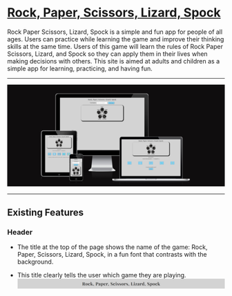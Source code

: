 # [Rock, Paper, Scissors, Lizard, Spock](https://xozanaykut.github.io/game/)

Rock Paper Scissors, Lizard, Spock is a simple and fun app for people of all ages. Users can practice while learning the game and improve their thinking skills at the same time. Users of this game will learn the rules of Rock Paper Scissors, Lizard, and Spock so they can apply them in their lives when making decisions with others. This site is aimed at adults and children as a simple app for learning, practicing, and having fun.
____
![mock](madia/mock.png)
____

## Existing Features

### Header

- The title at the top of the page shows the name of the game:  Rock, Paper, Scissors, Lizard, Spock, in a fun font that contrasts with the background.

- This title clearly tells the user which game they are playing.
![header](madia/header.png)






